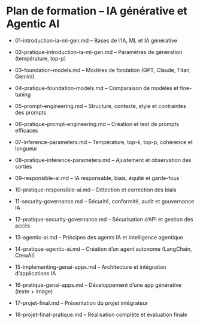 # Plan de formation – IA générative et Agentic AI

* 01-introduction-ia-ml-gen.md – Bases de l’IA, ML et IA générative

* 02-pratique-introduction-ia-ml-gen.md – Paramètres de génération (température, top-p)

* 03-foundation-models.md – Modèles de fondation (GPT, Claude, Titan, Gemini)

* 04-pratique-foundation-models.md – Comparaison de modèles et fine-tuning

* 05-prompt-engineering.md – Structure, contexte, style et contraintes des prompts

* 06-pratique-prompt-engineering.md – Création et test de prompts efficaces

* 07-inference-parameters.md – Température, top-k, top-p, cohérence et longueur

* 08-pratique-inference-parameters.md – Ajustement et observation des sorties

* 09-responsible-ai.md – IA responsable, biais, équité et garde-fous

* 10-pratique-responsible-ai.md – Détection et correction des biais

* 11-security-governance.md – Sécurité, conformité, audit et gouvernance IA

* 12-pratique-security-governance.md – Sécurisation d’API et gestion des accès

* 13-agentic-ai.md – Principes des agents IA et intelligence agentique

* 14-pratique-agentic-ai.md – Création d’un agent autonome (LangChain, CrewAI)

* 15-implementing-genai-apps.md – Architecture et intégration d’applications IA

* 16-pratique-genai-apps.md – Développement d’une app générative (texte + image)

* 17-projet-final.md – Présentation du projet intégrateur

* 18-projet-final-pratique.md – Réalisation complète et évaluation finale
